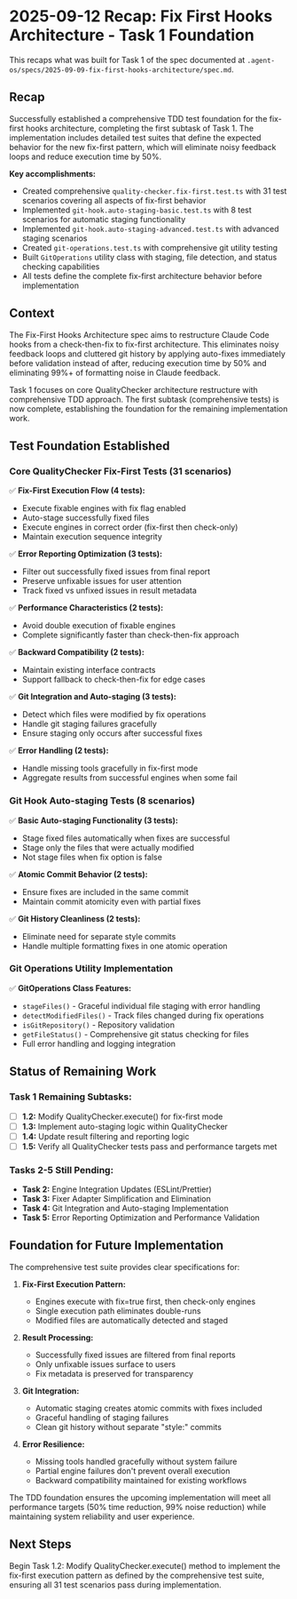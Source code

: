 # 2025-09-12 Recap: Fix First Hooks Architecture - Task 1 Foundation

This recaps what was built for Task 1 of the spec documented at
`.agent-os/specs/2025-09-09-fix-first-hooks-architecture/spec.md`.

## Recap

Successfully established a comprehensive TDD test foundation for the fix-first
hooks architecture, completing the first subtask of Task 1. The implementation
includes detailed test suites that define the expected behavior for the new
fix-first pattern, which will eliminate noisy feedback loops and reduce
execution time by 50%.

**Key accomplishments:**

- Created comprehensive `quality-checker.fix-first.test.ts` with 31 test
  scenarios covering all aspects of fix-first behavior
- Implemented `git-hook.auto-staging-basic.test.ts` with 8 test scenarios for
  automatic staging functionality
- Implemented `git-hook.auto-staging-advanced.test.ts` with advanced staging
  scenarios
- Created `git-operations.test.ts` with comprehensive git utility testing
- Built `GitOperations` utility class with staging, file detection, and status
  checking capabilities
- All tests define the complete fix-first architecture behavior before
  implementation

## Context

The Fix-First Hooks Architecture spec aims to restructure Claude Code hooks from
a check-then-fix to fix-first architecture. This eliminates noisy feedback loops
and cluttered git history by applying auto-fixes immediately before validation
instead of after, reducing execution time by 50% and eliminating 99%+ of
formatting noise in Claude feedback.

Task 1 focuses on core QualityChecker architecture restructure with
comprehensive TDD approach. The first subtask (comprehensive tests) is now
complete, establishing the foundation for the remaining implementation work.

## Test Foundation Established

### Core QualityChecker Fix-First Tests (31 scenarios)

✅ **Fix-First Execution Flow (4 tests):**

- Execute fixable engines with fix flag enabled
- Auto-stage successfully fixed files
- Execute engines in correct order (fix-first then check-only)
- Maintain execution sequence integrity

✅ **Error Reporting Optimization (3 tests):**

- Filter out successfully fixed issues from final report
- Preserve unfixable issues for user attention
- Track fixed vs unfixed issues in result metadata

✅ **Performance Characteristics (2 tests):**

- Avoid double execution of fixable engines
- Complete significantly faster than check-then-fix approach

✅ **Backward Compatibility (2 tests):**

- Maintain existing interface contracts
- Support fallback to check-then-fix for edge cases

✅ **Git Integration and Auto-staging (3 tests):**

- Detect which files were modified by fix operations
- Handle git staging failures gracefully
- Ensure staging only occurs after successful fixes

✅ **Error Handling (2 tests):**

- Handle missing tools gracefully in fix-first mode
- Aggregate results from successful engines when some fail

### Git Hook Auto-staging Tests (8 scenarios)

✅ **Basic Auto-staging Functionality (3 tests):**

- Stage fixed files automatically when fixes are successful
- Stage only the files that were actually modified
- Not stage files when fix option is false

✅ **Atomic Commit Behavior (2 tests):**

- Ensure fixes are included in the same commit
- Maintain commit atomicity even with partial fixes

✅ **Git History Cleanliness (2 tests):**

- Eliminate need for separate style commits
- Handle multiple formatting fixes in one atomic operation

### Git Operations Utility Implementation

✅ **GitOperations Class Features:**

- `stageFiles()` - Graceful individual file staging with error handling
- `detectModifiedFiles()` - Track files changed during fix operations
- `isGitRepository()` - Repository validation
- `getFileStatus()` - Comprehensive git status checking for files
- Full error handling and logging integration

## Status of Remaining Work

### Task 1 Remaining Subtasks:

- [ ] **1.2:** Modify QualityChecker.execute() for fix-first mode
- [ ] **1.3:** Implement auto-staging logic within QualityChecker
- [ ] **1.4:** Update result filtering and reporting logic
- [ ] **1.5:** Verify all QualityChecker tests pass and performance targets met

### Tasks 2-5 Still Pending:

- **Task 2:** Engine Integration Updates (ESLint/Prettier)
- **Task 3:** Fixer Adapter Simplification and Elimination
- **Task 4:** Git Integration and Auto-staging Implementation
- **Task 5:** Error Reporting Optimization and Performance Validation

## Foundation for Future Implementation

The comprehensive test suite provides clear specifications for:

1. **Fix-First Execution Pattern:**
   - Engines execute with fix=true first, then check-only engines
   - Single execution path eliminates double-runs
   - Modified files are automatically detected and staged

2. **Result Processing:**
   - Successfully fixed issues are filtered from final reports
   - Only unfixable issues surface to users
   - Fix metadata is preserved for transparency

3. **Git Integration:**
   - Automatic staging creates atomic commits with fixes included
   - Graceful handling of staging failures
   - Clean git history without separate "style:" commits

4. **Error Resilience:**
   - Missing tools handled gracefully without system failure
   - Partial engine failures don't prevent overall execution
   - Backward compatibility maintained for existing workflows

The TDD foundation ensures the upcoming implementation will meet all performance
targets (50% time reduction, 99% noise reduction) while maintaining system
reliability and user experience.

## Next Steps

Begin Task 1.2: Modify QualityChecker.execute() method to implement the
fix-first execution pattern as defined by the comprehensive test suite, ensuring
all 31 test scenarios pass during implementation.
